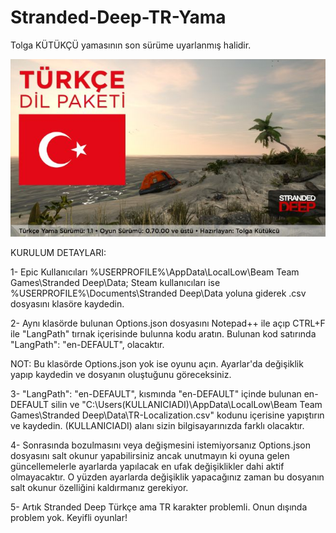 # Stranded-Deep-TR-Yama
Tolga KÜTÜKÇÜ yamasının son sürüme uyarlanmış halidir.

![TR Yama v0.70.00 Üstü](https://raw.githubusercontent.com/BoomBookTR/Stranded-Deep-TR-Yama/main/TR%20Dil%20Paketi%20v0.70.00%2B.jpeg)



KURULUM DETAYLARI:

1- Epic Kullanıcıları %USERPROFILE%\AppData\LocalLow\Beam Team Games\Stranded Deep\Data;
Steam kullanıcıları ise %USERPROFILE%\Documents\Stranded Deep\Data yoluna giderek .csv dosyasını klasöre kaydedin.

2- Aynı klasörde bulunan Options.json dosyasını Notepad++ ile açıp CTRL+F ile "LangPath" tırnak içerisinde bulunna kodu aratın. Bulunan kod satırında "LangPath": "en-DEFAULT", olacaktır.

NOT: Bu klasörde Options.json yok ise oyunu açın. Ayarlar'da değişiklik yapıp kaydedin ve dosyanın oluştuğunu göreceksiniz.

3- "LangPath": "en-DEFAULT", kısmında "en-DEFAULT" içinde bulunan en-DEFAULT silin ve "C:\Users\(KULLANICIADI)\AppData\LocalLow\Beam Team Games\Stranded Deep\Data\TR-Localization.csv" kodunu içerisine yapıştırın ve kaydedin. (KULLANICIADI) alanı sizin bilgisayarınızda farklı olacaktır.

4- Sonrasında bozulmasını veya değişmesini istemiyorsanız Options.json dosyasını salt okunur yapabilirsiniz ancak unutmayın ki oyuna gelen güncellemelerle ayarlarda yapılacak en ufak değişiklikler dahi aktif olmayacaktır. O yüzden ayarlarda değişiklik yapacağınız zaman bu dosyanın salt okunur özelliğini kaldırmanız gerekiyor.

5- Artık Stranded Deep Türkçe ama TR karakter problemli. Onun dışında problem yok. Keyifli oyunlar!

